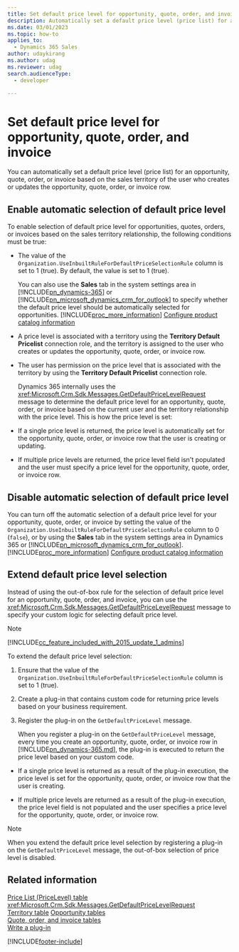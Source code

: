 ```yaml
---
title: Set default price level for opportunity, quote, order, and invoice (Dynamics 365 Sales)
description: Automatically set a default price level (price list) for an opportunity, quote, order, or invoice based on the sales territory of the user who creates or updates that table.
ms.date: 03/01/2023
ms.topic: how-to
applies_to: 
  - Dynamics 365 Sales
author: udaykirang
ms.author: udag
ms.reviewer: udag
search.audienceType: 
  - developer

---
```

# Set default price level for opportunity, quote, order, and invoice

You can automatically set a default price level (price list) for an opportunity, quote, order, or invoice based on the sales territory of the user who creates or updates the opportunity, quote, order, or invoice row.  
  
<a name="Enable"></a>

## Enable automatic selection of default price level

 To enable selection of default price level for opportunities, quotes, orders, or invoices based on the sales territory relationship, the following conditions must be true:  
  
- The value of the `Organization.UseInbuiltRuleForDefaultPriceSelectionRule` column is set to 1 (true). By default, the value is set to 1 (true).  
  
   You can also use the **Sales** tab in the system settings area in [!INCLUDE[pn_dynamics-365](../../includes/pn-dynamics-365.md)] or [!INCLUDE[pn_microsoft_dynamics_crm_for_outlook](../../includes/pn-microsoft-dynamics-crm-for-outlook.md)] to specify whether the default price level should be automatically selected for opportunities. [!INCLUDE[proc_more_information](../../includes/proc-more-information.md)] [Configure product catalog information](/previous-versions/dynamicscrm-2016/administering-dynamics-365/dn832125(v=crm.8))  
  
- A price level is associated with a territory using the **Territory Default Pricelist** connection role, and the territory is assigned to the user who creates or updates the opportunity, quote, order, or invoice row.  
  
- The user has permission on the price level that is associated with the territory by using the **Territory Default Pricelist** connection role.  
  
  Dynamics 365 internally uses the <xref:Microsoft.Crm.Sdk.Messages.GetDefaultPriceLevelRequest> message to determine the default price level for an opportunity, quote, order, or invoice based on the current user and the territory relationship with the price level. This is how the price level is set:  
  
- If a single price level is returned, the price level is automatically set for the opportunity, quote, order, or invoice row that the user is creating or updating.  
  
- If multiple price levels are returned, the price level field isn't populated and the user must specify a price level for the opportunity, quote, order, or invoice row.  
  
<a name="Disable"></a>

## Disable automatic selection of default price level

You can turn off the automatic selection of a default price level for your opportunity, quote, order, or invoice by setting the value of the `Organization.UseInbuiltRuleForDefaultPriceSelectionRule` column to 0 (`false`), or by using the **Sales** tab in the system settings area in Dynamics 365 or [!INCLUDE[pn_microsoft_dynamics_crm_for_outlook](../../includes/pn-microsoft-dynamics-crm-for-outlook.md)]. [!INCLUDE[proc_more_information](../../includes/proc-more-information.md)] [Configure product catalog information](/previous-versions/dynamicscrm-2016/administering-dynamics-365/dn832125(v=crm.8))  
  
<a name="Extend"></a>

## Extend default price level selection

Instead of using the out-of-box rule for the selection of default price level for an opportunity, quote, order, and invoice, you can use the <xref:Microsoft.Crm.Sdk.Messages.GetDefaultPriceLevelRequest> message to specify your custom logic for selecting default price level.  
  
> [!NOTE]
> [!INCLUDE[cc_feature_included_with_2015_update_1_admins](../../includes/cc-feature-included-with-2015-update-1-admins.md)]  
  
 To extend the default price level selection:  
  
1. Ensure that the value of the `Organization.UseInbuiltRuleForDefaultPriceSelectionRule` column is set to 1 (true).  
  
2. Create a plug-in that contains custom code for returning price levels based on your business requirement.  
  
3. Register the plug-in on the `GetDefaultPriceLevel` message.  
  
   When you register a plug-in on the `GetDefaultPriceLevel` message, every time you create an opportunity, quote, order, or invoice row in [!INCLUDE[pn_dynamics-365.md](../../includes/pn-dynamics-365.md)], the plug-in is executed to return the price level based on your custom code.  
  
-   If a single price level is returned as a result of the plug-in execution, the price level is set for the opportunity, quote, order, or invoice row that the user is creating.  
  
-   If multiple price levels are returned as a result of the plug-in execution, the price level field is not populated and the user specifies a price level for the opportunity, quote, order, or invoice row.  
  
> [!NOTE]
>  When you extend the default price level selection by registering a plug-in on the `GetDefaultPriceLevel` message, the out-of-box selection of price level is disabled.  
  
## Related information

 [Price List (PriceLevel) table](../../developer/reference/entities/pricelevel.md)  
 <xref:Microsoft.Crm.Sdk.Messages.GetDefaultPriceLevelRequest>  
 [Territory table](/power-apps/developer/data-platform/reference/entities/territory) 
 [Opportunity tables](opportunity-entities.md)  
 [Quote, order, and invoice tables](quote-order-invoice-entities.md)  
 [Write a plug-in](/powerapps/developer/common-data-service/write-plug-in)


[!INCLUDE[footer-include](../../includes/footer-banner.md)]
